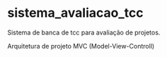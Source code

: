 # sistema_avaliacao_tcc

Sistema de banca de tcc para avaliação de projetos.

Arquitetura de projeto MVC (Model-View-Controll)
